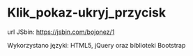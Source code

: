 # Klik_pokaz-ukryj_przycisk

url JSbin: https://jsbin.com/bojonez/1

Wykorzystano języki: HTML5, jQuery oraz biblioteki Bootstrap
